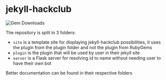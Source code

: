 # jekyll-hackclub
![Gem Downloads](https://img.shields.io/gem/dt/jekyll-hackclub?label=downloads)

The repository is split in 3 folders:
- `site` is a template site for displaying jekyll-hackclub possibilities, it uses the plugin from the plugin folder and not the plugin from RubyGems
- `plugin` is the plugin that will be used by user in their jekyll site
- `server` is a Flask server for resolving id to name without needing user to have their own bot

Better documentation can be found in their respective folders
